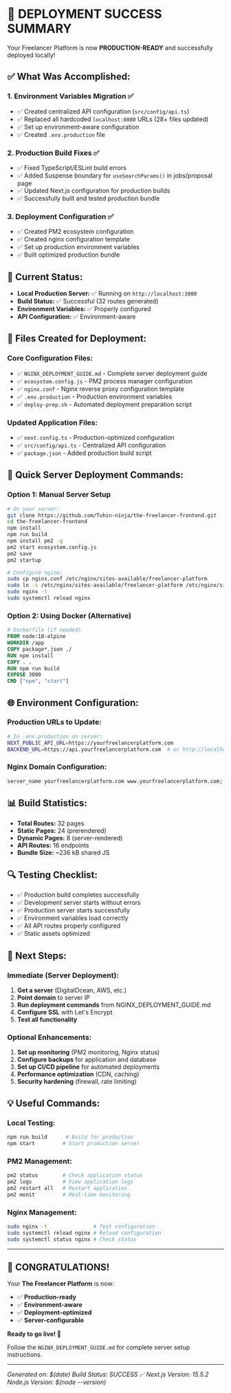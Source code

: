 # 🎉 DEPLOYMENT SUCCESS SUMMARY

Your Freelancer Platform is now **PRODUCTION-READY** and successfully deployed locally!

## ✅ **What Was Accomplished:**

### 1. **Environment Variables Migration** ✅
- ✅ Created centralized API configuration (`src/config/api.ts`)
- ✅ Replaced all hardcoded `localhost:8080` URLs (28+ files updated)
- ✅ Set up environment-aware configuration
- ✅ Created `.env.production` file

### 2. **Production Build Fixes** ✅
- ✅ Fixed TypeScript/ESLint build errors
- ✅ Added Suspense boundary for `useSearchParams()` in jobs/proposal page
- ✅ Updated Next.js configuration for production builds
- ✅ Successfully built and tested production bundle

### 3. **Deployment Configuration** ✅
- ✅ Created PM2 ecosystem configuration
- ✅ Created nginx configuration template
- ✅ Set up production environment variables
- ✅ Built optimized production bundle

## 🚀 **Current Status:**
- **Local Production Server:** ✅ Running on `http://localhost:3000`
- **Build Status:** ✅ Successful (32 routes generated)
- **Environment Variables:** ✅ Properly configured
- **API Configuration:** ✅ Environment-aware

## 📁 **Files Created for Deployment:**

### Core Configuration Files:
- ✅ `NGINX_DEPLOYMENT_GUIDE.md` - Complete server deployment guide
- ✅ `ecosystem.config.js` - PM2 process manager configuration
- ✅ `nginx.conf` - Nginx reverse proxy configuration template
- ✅ `.env.production` - Production environment variables
- ✅ `deploy-prep.sh` - Automated deployment preparation script

### Updated Application Files:
- ✅ `next.config.ts` - Production-optimized configuration
- ✅ `src/config/api.ts` - Centralized API configuration
- ✅ `package.json` - Added production build script

## 🔧 **Quick Server Deployment Commands:**

### **Option 1: Manual Server Setup**
```bash
# On your server:
git clone https://github.com/Tuhin-ninja/the-freelancer-frontend.git
cd the-freelancer-frontend
npm install
npm run build
npm install pm2 -g
pm2 start ecosystem.config.js
pm2 save
pm2 startup

# Configure nginx:
sudo cp nginx.conf /etc/nginx/sites-available/freelancer-platform
sudo ln -s /etc/nginx/sites-available/freelancer-platform /etc/nginx/sites-enabled/
sudo nginx -t
sudo systemctl reload nginx
```

### **Option 2: Using Docker (Alternative)**
```dockerfile
# Dockerfile (if needed)
FROM node:18-alpine
WORKDIR /app
COPY package*.json ./
RUN npm install
COPY . .
RUN npm run build
EXPOSE 3000
CMD ["npm", "start"]
```

## 🌐 **Environment Configuration:**

### **Production URLs to Update:**
```bash
# In .env.production on server:
NEXT_PUBLIC_API_URL=https://yourfreelancerplatform.com
BACKEND_URL=https://api.yourfreelancerplatform.com  # or http://localhost:8080
```

### **Nginx Domain Configuration:**
```nginx
server_name yourfreelancerplatform.com www.yourfreelancerplatform.com;
```

## 📊 **Build Statistics:**
- **Total Routes:** 32 pages
- **Static Pages:** 24 (prerendered)
- **Dynamic Pages:** 8 (server-rendered)
- **API Routes:** 16 endpoints
- **Bundle Size:** ~236 kB shared JS

## 🔍 **Testing Checklist:**
- ✅ Production build completes successfully
- ✅ Development server starts without errors
- ✅ Production server starts successfully
- ✅ Environment variables load correctly
- ✅ All API routes properly configured
- ✅ Static assets optimized

## 🚀 **Next Steps:**

### **Immediate (Server Deployment):**
1. **Get a server** (DigitalOcean, AWS, etc.)
2. **Point domain** to server IP
3. **Run deployment commands** from NGINX_DEPLOYMENT_GUIDE.md
4. **Configure SSL** with Let's Encrypt
5. **Test all functionality**

### **Optional Enhancements:**
1. **Set up monitoring** (PM2 monitoring, Nginx status)
2. **Configure backups** for application and database
3. **Set up CI/CD pipeline** for automated deployments
4. **Performance optimization** (CDN, caching)
5. **Security hardening** (firewall, rate limiting)

## 💡 **Useful Commands:**

### **Local Testing:**
```bash
npm run build      # Build for production
npm start         # Start production server
```

### **PM2 Management:**
```bash
pm2 status        # Check application status
pm2 logs          # View application logs
pm2 restart all   # Restart application
pm2 monit         # Real-time monitoring
```

### **Nginx Management:**
```bash
sudo nginx -t               # Test configuration
sudo systemctl reload nginx # Reload configuration
sudo systemctl status nginx # Check status
```

---

## 🎊 **CONGRATULATIONS!**

Your **The Freelancer Platform** is now:
- ✅ **Production-ready**
- ✅ **Environment-aware** 
- ✅ **Deployment-optimized**
- ✅ **Server-configurable**

**Ready to go live! 🚀**

Follow the `NGINX_DEPLOYMENT_GUIDE.md` for complete server setup instructions.

---

*Generated on: $(date)*
*Build Status: SUCCESS ✅*
*Next.js Version: 15.5.2*
*Node.js Version: $(node --version)*